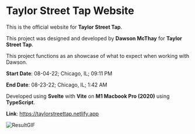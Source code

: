 # Taylor Street Tap Website

This is the official website for **Taylor Street Tap**.

This project was designed and developed by **Dawson McThay** for **Taylor Street Tap**.

This project functions as an showcase of what to expect when working with Dawson.


**Start Date**: 08-04-22; Chicago, IL; 09:11 PM

**End Date**: 08-23-22; Chicago, IL; 1:42 AM

Developed using **Svelte** with **Vite** on **M1 Macbook Pro (2020)** using **TypeScript**.


**Link**: https://taylorstreettap.netlify.app

![ResultGIF](https://user-images.githubusercontent.com/107786093/186092573-82f8c620-989d-44d6-bb66-d65961c9336d.gif)

